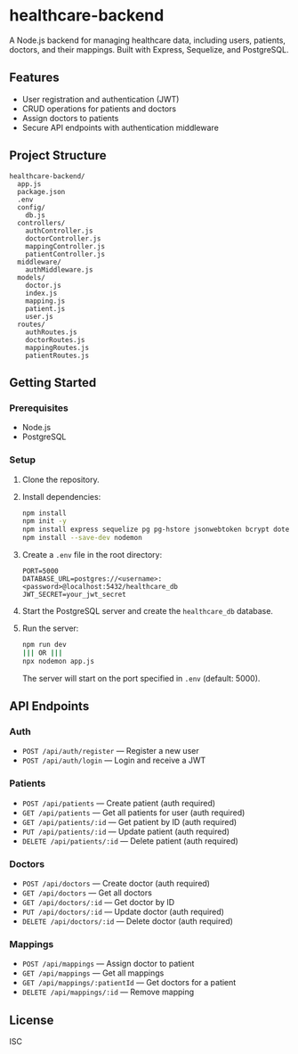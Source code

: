 # healthcare-backend

A Node.js backend for managing healthcare data, including users, patients, doctors, and their mappings. Built with Express, Sequelize, and PostgreSQL.

## Features

- User registration and authentication (JWT)
- CRUD operations for patients and doctors
- Assign doctors to patients
- Secure API endpoints with authentication middleware

## Project Structure

```
healthcare-backend/
  app.js
  package.json
  .env
  config/
    db.js
  controllers/
    authController.js
    doctorController.js
    mappingController.js
    patientController.js
  middleware/
    authMiddleware.js
  models/
    doctor.js
    index.js
    mapping.js
    patient.js
    user.js
  routes/
    authRoutes.js
    doctorRoutes.js
    mappingRoutes.js
    patientRoutes.js
```

## Getting Started

### Prerequisites

- Node.js
- PostgreSQL

### Setup

1. Clone the repository.
2. Install dependencies:

   ```sh
   npm install
   npm init -y
   npm install express sequelize pg pg-hstore jsonwebtoken bcrypt dotenv cors
   npm install --save-dev nodemon
   ```

3. Create a `.env` file in the root directory:

   ```
   PORT=5000
   DATABASE_URL=postgres://<username>:<password>@localhost:5432/healthcare_db
   JWT_SECRET=your_jwt_secret
   ```

4. Start the PostgreSQL server and create the `healthcare_db` database.

5. Run the server:

   ```sh
   npm run dev
   ||| OR |||
   npx nodemon app.js
   ```

   The server will start on the port specified in `.env` (default: 5000).

## API Endpoints

### Auth

- `POST /api/auth/register` — Register a new user
- `POST /api/auth/login` — Login and receive a JWT

### Patients

- `POST /api/patients` — Create patient (auth required)
- `GET /api/patients` — Get all patients for user (auth required)
- `GET /api/patients/:id` — Get patient by ID (auth required)
- `PUT /api/patients/:id` — Update patient (auth required)
- `DELETE /api/patients/:id` — Delete patient (auth required)

### Doctors

- `POST /api/doctors` — Create doctor (auth required)
- `GET /api/doctors` — Get all doctors
- `GET /api/doctors/:id` — Get doctor by ID
- `PUT /api/doctors/:id` — Update doctor (auth required)
- `DELETE /api/doctors/:id` — Delete doctor (auth required)

### Mappings

- `POST /api/mappings` — Assign doctor to patient
- `GET /api/mappings` — Get all mappings
- `GET /api/mappings/:patientId` — Get doctors for a patient
- `DELETE /api/mappings/:id` — Remove mapping

## License

ISC
